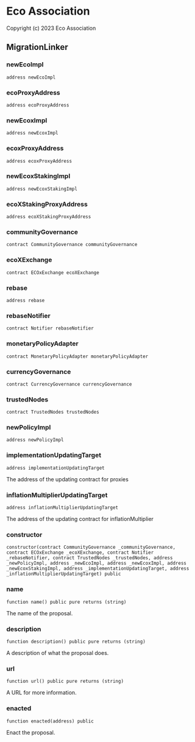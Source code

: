 # Eco Association

Copyright (c) 2023 Eco Association

## MigrationLinker

### newEcoImpl

```solidity
address newEcoImpl
```

### ecoProxyAddress

```solidity
address ecoProxyAddress
```

### newEcoxImpl

```solidity
address newEcoxImpl
```

### ecoxProxyAddress

```solidity
address ecoxProxyAddress
```

### newEcoxStakingImpl

```solidity
address newEcoxStakingImpl
```

### ecoXStakingProxyAddress

```solidity
address ecoXStakingProxyAddress
```

### communityGovernance

```solidity
contract CommunityGovernance communityGovernance
```

### ecoXExchange

```solidity
contract ECOxExchange ecoXExchange
```

### rebase

```solidity
address rebase
```

### rebaseNotifier

```solidity
contract Notifier rebaseNotifier
```

### monetaryPolicyAdapter

```solidity
contract MonetaryPolicyAdapter monetaryPolicyAdapter
```

### currencyGovernance

```solidity
contract CurrencyGovernance currencyGovernance
```

### trustedNodes

```solidity
contract TrustedNodes trustedNodes
```

### newPolicyImpl

```solidity
address newPolicyImpl
```

### implementationUpdatingTarget

```solidity
address implementationUpdatingTarget
```

The address of the updating contract for proxies

### inflationMultiplierUpdatingTarget

```solidity
address inflationMultiplierUpdatingTarget
```

The address of the updating contract for inflationMultiplier

### constructor

```solidity
constructor(contract CommunityGovernance _communityGovernance, contract ECOxExchange _ecoXExchange, contract Notifier _rebaseNotifier, contract TrustedNodes _trustedNodes, address _newPolicyImpl, address _newEcoImpl, address _newEcoxImpl, address _newEcoxStakingImpl, address _implementationUpdatingTarget, address _inflationMultiplierUpdatingTarget) public
```

### name

```solidity
function name() public pure returns (string)
```

The name of the proposal.

### description

```solidity
function description() public pure returns (string)
```

A description of what the proposal does.

### url

```solidity
function url() public pure returns (string)
```

A URL for more information.

### enacted

```solidity
function enacted(address) public
```

Enact the proposal.

